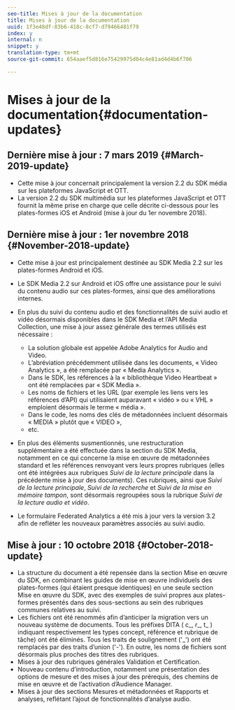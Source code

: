 ```yaml
---
seo-title: Mises à jour de la documentation
title: Mises à jour de la documentation
uuid: 1f3e48df-83b6-418c-8cf7-d79466481f79
index: y
internal: n
snippet: y
translation-type: tm+mt
source-git-commit: 654aaef5d816e75429975d04c4e81ad4d4b6f706

---
```



# Mises à jour de la documentation{#documentation-updates}

## Dernière mise à jour : 7 mars 2019 {#March-2019-update}

* Cette mise à jour concernait principalement la version 2.2 du SDK média sur les plateformes JavaScript et OTT.
* La version 2.2 du SDK multimédia sur les plateformes JavaScript et OTT fournit la même prise en charge que celle décrite ci-dessous pour les plates-formes iOS et Android (mise à jour du 1er novembre 2018).

## Dernière mise à jour : 1er novembre 2018 {#November-2018-update}

* Cette mise à jour est principalement destinée au SDK Media 2.2 sur les plates-formes Android et iOS.
* Le SDK Media 2.2 sur Android et iOS offre une assistance pour le suivi du contenu audio sur ces plates-formes, ainsi que des améliorations internes.
* En plus du suivi du contenu audio et des fonctionnalités de suivi audio et vidéo désormais disponibles dans le SDK Media et l’API Media Collection, une mise à jour assez générale des termes utilisés est nécessaire :

   * La solution globale est appelée Adobe Analytics for Audio and Video.
   * L’abréviation précédemment utilisée dans les documents, « Video Analytics », a été remplacée par « Media Analytics ».
   * Dans le SDK, les références à la « bibliothèque Video Heartbeat » ont été remplacées par « SDK Media ».
   * Les noms de fichiers et les URL (par exemple les liens vers les références d’API) qui utilisaient auparavant « vidéo » ou « VHL » emploient désormais le terme « média ».
   * Dans le code, les noms des clés de métadonnées incluent désormais « MEDIA » plutôt que « VIDEO »,
   * etc.

* En plus des éléments susmentionnés, une restructuration supplémentaire a été effectuée dans la section du SDK Media, notamment en ce qui concerne la mise en œuvre de métadonnées standard et les références renvoyant vers leurs propres rubriques (elles ont été intégrées aux rubriques *Suivi de la lecture principale* dans la précédente mise à jour des documents). Ces rubriques, ainsi que *Suivi de la lecture principale*, *Suivi de la recherche* et *Suivi de la mise en mémoire tampon*, sont désormais regroupées sous la rubrique *Suivi de la lecture audio et vidéo*.

* Le formulaire Federated Analytics a été mis à jour vers la version 3.2 afin de refléter les nouveaux paramètres associés au suivi audio.

## Mise à jour : 10 octobre 2018 {#October-2018-update}

* La structure du document a été repensée dans la section Mise en œuvre du SDK, en combinant les guides de mise en œuvre individuels des plates-formes (qui étaient presque identiques) en une seule section Mise en œuvre du SDK, avec des exemples de suivi propres aux plates-formes présentés dans des sous-sections au sein des rubriques communes relatives au suivi.
* Les fichiers ont été renommés afin d’anticiper la migration vers un nouveau système de documents. Tous les préfixes DITA ( c_, r_, t_ ) indiquant respectivement les types concept, référence et rubrique de tâche) ont été éliminés. Tous les traits de soulignement ('_') ont été remplacés par des traits d’union ('-'). En outre, les noms de fichiers sont désormais plus proches des titres des rubriques.
* Mises à jour des rubriques générales Validation et Certification.
* Nouveau contenu d’introduction, notamment une présentation des options de mesure et des mises à jour des prérequis, des chemins de mise en œuvre et de l’activation d’Audience Manager.
* Mises à jour des sections Mesures et métadonnées et Rapports et analyses, reflétant l’ajout de fonctionnalités d’analyse audio.

